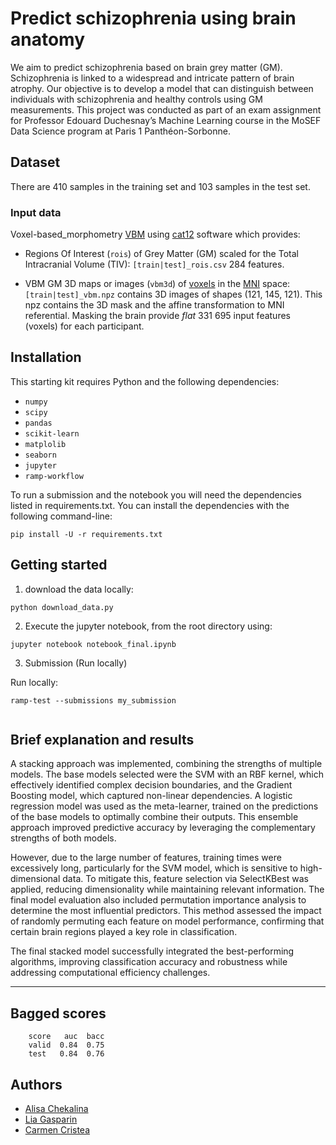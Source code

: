 # Predict schizophrenia using brain anatomy

We aim to predict schizophrenia based on brain grey matter (GM). Schizophrenia is linked to a widespread and intricate pattern of brain atrophy. Our objective is to develop a model that can distinguish between individuals with schizophrenia and healthy controls using GM measurements. This project was conducted as part of an exam assignment for Professor Edouard Duchesnay’s Machine Learning course in the MoSEF Data Science program at Paris 1 Panthéon-Sorbonne.

## Dataset

There are 410 samples in the training set and 103 samples in the test set.

### Input data

Voxel-based_morphometry [VBM](https://en.wikipedia.org/wiki/Voxel-based_morphometry)
using [cat12](http://www.neuro.uni-jena.de/cat/) software which provides:

- Regions Of Interest (`rois`) of Grey Matter (GM) scaled for the Total
  Intracranial Volume (TIV): `[train|test]_rois.csv` 284 features.

- VBM GM 3D maps or images (`vbm3d`) of [voxels](https://en.wikipedia.org/wiki/Voxel) in the
  [MNI](https://en.wikipedia.org/wiki/Talairach_coordinates) space:
  `[train|test]_vbm.npz` contains 3D images of shapes (121, 145, 121).
  This npz contains the 3D mask and the affine transformation to MNI
  referential. Masking the brain provide *flat* 331 695 input features (voxels)
  for each participant.


## Installation

This starting kit requires Python and the following dependencies:

* `numpy`
* `scipy`
* `pandas`
* `scikit-learn`
* `matplolib`
* `seaborn`
* `jupyter`
* `ramp-workflow`


To run a submission and the notebook you will need the dependencies listed in requirements.txt.
You can install the dependencies with the following command-line:

```
pip install -U -r requirements.txt
```



## Getting started

1. download the data locally:

```
python download_data.py
```

2. Execute the jupyter notebook, from the root directory using:

```
jupyter notebook notebook_final.ipynb
```


3. Submission (Run locally)


Run locally:

```
ramp-test --submissions my_submission


```

## Brief explanation and results

A stacking approach was implemented, combining the strengths of multiple models. The base models selected were the SVM with an RBF kernel, which effectively identified complex decision boundaries, and the Gradient Boosting model, which captured non-linear dependencies. A logistic regression model was used as the meta-learner, trained on the predictions of the base models to optimally combine their outputs. This ensemble approach improved predictive accuracy by leveraging the complementary strengths of both models.

However, due to the large number of features, training times were excessively long, particularly for the SVM model, which is sensitive to high-dimensional data. To mitigate this, feature selection via SelectKBest was applied, reducing dimensionality while maintaining relevant information. The final model evaluation also included permutation importance analysis to determine the most influential predictors. This method assessed the impact of randomly permuting each feature on model performance, confirming that certain brain regions played a key role in classification.

The final stacked model successfully integrated the best-performing algorithms, improving classification accuracy and robustness while addressing computational efficiency challenges.

----------------------------
Bagged scores
----------------------------
        score   auc  bacc
        valid  0.84  0.75
        test   0.84  0.76

## Authors
- [Alisa Chekalina](https://github.com/chekalisa)
- [Lia Gasparin](https://github.com/LiaGasparin)
- [Carmen Cristea](https://github.com/CarmenParis)
